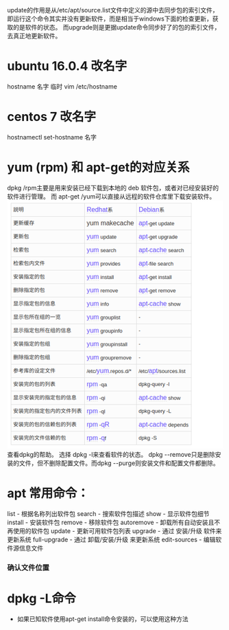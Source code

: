 update的作用是从/etc/apt/source.list文件中定义的源中去同步包的索引文件，即运行这个命令其实并没有更新软件，而是相当于windows下面的检查更新，获取的是软件的状态。
而upgrade则是更据update命令同步好了的包的索引文件，去真正地更新软件。

# ubuntu 16.0.4 改名字
hostname 名字         临时
vim /etc/hostname

# centos 7 改名字
hostnamectl set-hostname 名字

# yum (rpm) 和 apt-get的对应关系
dpkg /rpm主要是用来安装已经下载到本地的 deb 软件包，或者对已经安装好的软件进行管理。
而 apt-get /yum可以直接从远程的软件仓库里下载安装软件。
![](../images/screenshot_1552272816637.png)
查看dpkg的帮助。
选择 dpkg -l来查看软件的状态。
dpkg --remove只是删除安装的文件，但不删除配置文件。而dpkg --purge则安装文件和配置文件都删除。
#  **apt 常用命令：**
  list - 根据名称列出软件包
  search - 搜索软件包描述
  show - 显示软件包细节
  install - 安装软件包
  remove - 移除软件包
  autoremove - 卸载所有自动安装且不再使用的软件包
  update - 更新可用软件包列表
  upgrade - 通过 安装/升级 软件来更新系统
  full-upgrade - 通过 卸载/安装/升级 来更新系统
  edit-sources - 编辑软件源信息文件
### **确认文件位置**
# dpkg -L命令
*   如果已知软件使用apt-get install命令安装的，可以使用这种方法